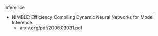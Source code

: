 

Inference
- NIMBLE: Efficiency Compiling Dynamic Neural Networks for Model Inference
  - arxiv.org/pdf/2006.03031.pdf
